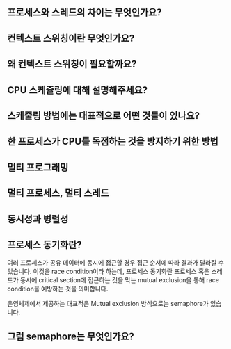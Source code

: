 ## 프로세스와 스레드의 차이는 무엇인가요?

## 컨텍스트 스위칭이란 무엇인가요?

## 왜 컨텍스트 스위칭이 필요할까요?

## CPU 스케쥴링에 대해 설명해주세요?

## 스케줄링 방법에는 대표적으로 어떤 것들이 있나요?

## 한 프로세스가 CPU를 독점하는 것을 방지하기 위한 방법

## 멀티 프로그래밍

## 멀티 프로세스, 멀티 스레드

## 동시성과 병렬성

## 프로세스 동기화란?
여러 프로세스가 공유 데이터에 동시에 접근할 경우 접근 순서에 따라 결과가 달라질 수 있습니다. 이것을 race condition이라 하는데, 프로세스 동기화란 프로세스 혹은 스레드가 동시에 critical section에 접근하는 것을 막는 mutual exclusion을 통해 race condition을 예방하는 것을 의미합니다.

운영체제에서 제공하는 대표적은 Mutual exclusion 방식으로는 semaphore가 있습니다.

## 그럼 semaphore는 무엇인가요?
